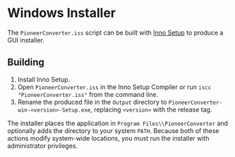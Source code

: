 # Windows Installer

The `PioneerConverter.iss` script can be built with [Inno Setup](https://jrsoftware.org/isinfo.php) to produce a GUI installer.

## Building

1. Install Inno Setup.
2. Open `PioneerConverter.iss` in the Inno Setup Compiler or run
   `iscc "PioneerConverter.iss"` from the command line.
3. Rename the produced file in the `Output` directory to
   `PioneerConverter-win-<version>-Setup.exe`, replacing `<version>` with the
   release tag.

The installer places the application in `Program Files\\PioneerConverter` and
optionally adds the directory to your system `PATH`.  Because both of these
actions modify system-wide locations, you must run the installer with
administrator privileges.
